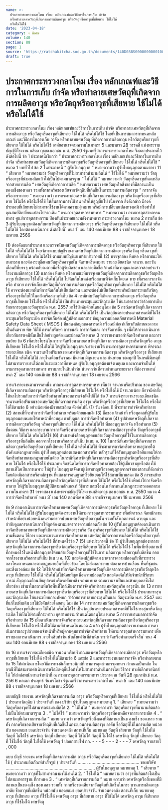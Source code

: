 ```yaml
---
name: >-
  ประกาศกระทรวงกลาโหม เรื่อง หลักเกณฑ์และวิธีการในการเก็บ กำจัด
  หรือทำลายเศษวัตถุที่เกิดจากการผลิตอาวุธ หรือวัตถุหรืออาวุธที่เสียหาย ใช้ไม่ได้
  หรือไม่ได้ใช้
date: '2023-04-18'
category: ง พิเศษ
volume: 140
section: 88
page: 1
source: 'https://ratchakitcha.soc.go.th/documents/140D088S0000000000100.pdf'
draft: true
---
```


# ประกาศกระทรวงกลาโหม เรื่อง หลักเกณฑ์และวิธีการในการเก็บ กำจัด หรือทำลายเศษวัตถุที่เกิดจากการผลิตอาวุธ หรือวัตถุหรืออาวุธที่เสียหาย ใช้ไม่ได้ หรือไม่ได้ใช้

ประกาศกระทรวงกลาโหม เรื่อง หลักเกณฑ์และวิธีการในการเก็บ กำจัด หรือทาลายเศษวัตถุที่เกิดจากการผลิตอาวุธ หรือวัตถุหรืออาวุธที่เสียหาย ใช้ไม่ได้ หรือไม่ได้ใช้ โดยที่เป็นการสมควรกาหนดหลักเกณฑ์ และวิธีการในการเก็บ กาจัด หรือทาลายเศษวัตถุ ที่เกิดจากการผลิตอาวุธ หรือวัตถุหรืออาวุธที่เสียหาย ใช้ไม่ได้ หรือไม่ได้ใช้ อาศัยอานาจตามความในมาตรา 5 และมาตรา 28 วรรคสี่ แห่งพระราชบัญญัติโรงงาน ผลิตอาวุธของเอกชน พ.ศ. 2550 รัฐมนตรีว่าการกระทรวงกลาโหม จึงออกประกาศไว้ ดังต่อไปนี้ ข้อ 1 ประกาศนี้เรียกว่า “ ประกาศกระทรวงกลาโหม เรื่อง หลักเกณฑ์และวิธีการในการเก็บ กำจัด หรือทำลายเศษวัตถุที่เกิดจากการผลิตอาวุธหรือวัตถุหรืออาวุธที่เสียหาย ใช้ไม่ได้ หรือไม่ได้ใช้ ” หมวด 1 บททั่วไป ข้อ 2 ในประกาศนี้ “ ผู้รับใบอนุญาต ” หมายความว่า ผู้รับใบอนุญาตตามมาตรา 11 “ เสียหาย ” หมายความว่า วัตถุหรืออาวุธที่ไม่สามารถนำมาผลิตได้ “ ใช้ไม่ได้ ” หมายความว่า วัตถุหรืออาวุธที่นำมาผลิตแล้วไม่เป็นไปตามมาตรฐาน “ ไม่ได้ใช้ ” หมายความว่า วัตถุหรืออาวุธที่คงเหลือจากสายการผลิต “ เศษวัตถุที่เกิดจากการผลิต ” หมายความว่า เศษวัตถุหรือสิ่งของที่มีสถานะเป็นของแข็งของเหลว รวมทั้งกากหรือของเสียจากวัตถุดิบที่เกิดขึ้นในกระบวนการผลิตอาวุธ “ การกาจัด หรือการทาลาย ” หมายความว่า การกระทาต่อเศษวัตถุที่เกิดจากการผลิตอาวุธ หรือวัตถุหรืออาวุธที่เสียหาย ใช้ไม่ได้ หรือไม่ได้ใช้ ให้สิ้นสภาพการใช้งาน หรือให้สูญสิ้นไป เนื่องจาก สิ่งดังกล่าว มีองค์ประกอบที่เสียหายไม่สามารถใช้งานได้ตามความมุ่งหมาย หรือมีการเปลี่ยนแปลงทางเคมี หรือทำให้คุณสมบัติเปลี่ยนแปลงไปจากเดิม “ กรมการอุตสาหกรรมทหาร ” หมายความว่า กรมการอุตสาหกรรมทหาร ศูนย์การอุตสาหกรรม ป้องกันประเทศและพลังงานทหาร กระทรวงกลาโหม หมวด 2 การเก็บ ข้อ 3 ผู้รับใบอนุญาตต้องเก็บเศษวัตถุที่เกิดจากการผลิตอาวุธ หรือวัตถุหรืออาวุธ ที่เสียหาย ใช้ไม่ได้ หรือไม่ได้ใช้ โดยต้องดาเนินการ ดังต่อไปนี้ ้ หนา 1 ่ เลม 140 ตอนพิเศษ 88 ง ราชกิจจานุเบกษา 18 เมษายน 2566

(1) ต้องคัดแยกประเภท และตรวจนับเศษวัตถุที่เกิดจากการผลิตอาวุธ หรือวัตถุหรืออาวุธ ที่เสียหาย ใช้ไม่ได้ หรือไม่ได้ใช้ โดยจัดทาแบบบัญชีรายงานเศษวัตถุที่เกิดจากการผลิตอาวุธหรือวัตถุ หรืออาวุธที่เสียหาย ใช้ไม่ได้ หรือไม่ได้ใช้ ตามแบบบัญชีแนบท้ายประกาศนี้ (2) บรรจุกล่อง หีบห่อ หรือภาชนะให้เหมาะสม และต้องระบุชื่อเศษวัตถุหรืออาวุธนั้น จัดทาเครื่องหมาย รายละเอียดชนิด จานวน และวันเดือนปีที่บรรจุ พร้อมกับลงลายมือชื่อผู้รับผิดชอบ และลายมือชื่อเจ้าหน้าที่ควบคุมและตรวจสอบประจำโรงงานผลิตอาวุธ (3) นากล่อง หีบห่อ หรือภาชนะที่บรรจุเศษวัตถุที่เกิดจากการผลิตอาวุธหรือวัตถุหรืออาวุธ ที่เสียหาย ใช้ไม่ได้ หรือไม่ได้ใช้ ไปจัดเก็บในคลังหรือสถานที่จัดเก็บโดยเฉ พาะ เพื่อรอการกาจัดหรือ ทำลาย การจัดเก็บเศษวัตถุที่เกิดจากการผลิตอาวุธหรือวัตถุหรืออาวุธที่เสียหาย ใช้ไม่ได้ หรือไม่ได้ใช้ อาจจะต้องแยกพื้นที่การจัดเก็บให้เป็นสัดส่วน และจะต้องไม่เป็นอันตรายหรือมีผลกระทบกับวัตถุ หรืออาวุธที่เก็บไว้ในคลังหรือสถานที่เก็บ ข้อ 4 กรณีเศษวัตถุที่เกิดจากการผลิตอาวุธ หรือวัตถุหรืออาวุธที่เสียหาย ใช้ไม่ได้ หรือไม่ได้ใช้ เป็นประเภทกระสุนและวัตถุระเบิด ให้นามาตรการว่าด้วยการเก็บรักษากระสุนและวัตถุระเบิด พ.ศ. 2557 มาใช้บังคับด้วยโดยอนุโลม ข้อ 5 กรณีเศษวัตถุที่เกิดจากการผลิตอาวุธ หรือวัตถุหรืออาวุธที่เสียหาย ใช้ไม่ได้ หรือไม่ได้ใช้ เป็นวัตถุอันตรายประเภทสารเคมีที่ไม่ใช่กระสุนหรือวัตถุระเบิด การจัดเก็บต้องปฏิบัติตามเอกสาร ข้อมูลความปลอดภัยสารเคมี Material Safety Data Sheet ( MSDS ) ที่แสดงข้อมูลของสารเคมี หรือเคมีภัณฑ์เกี่ยวกับลักษณะความเป็นอันตราย พิษ วิธีใช้ การเก็บรักษา การขนส่ง การกาจัดและ การจัดการอื่น ๆ เพื่อให้การดาเนินการเกี่ยวกับสารเคมีนั้นเป็นไปอย่างถูกต้องและปลอดภัย หมวด 3 การรายงานขอกำจัดหรือทำลาย และการขนย้าย ข้อ 6 เพื่อประโยชน์ในการกาจัดหรือทาลายเศษวัตถุที่เกิดจากการผลิตอาวุธหรือวัตถุหรือ อาวุธที่เสียหาย ใช้ไม่ได้ หรือไม่ได้ใช้ ให้ผู้รับใบอนุญาตแจ้งรายงานให้ กรมการอุตสาหกรรมทหาร พิจารณารายละเอียด ชนิด จานวนหรือปริมาณของเศษวัตถุที่เกิดจากการผลิตอาวุธ หรือวัตถุหรืออาวุธ ที่เสียหาย ใช้ไม่ได้ หรือไม่ได้ใช้ ภายในเดือนธันวาคม มีนาคม มิถุนายน และ กันยายน ของทุกปี ในกรณีมีเหตุที่ไม่สามารถรายงานได้ภายในระยะเวลาที่กาหนด ผู้รับใบอนุญาตต้องแจ้งเหตุผล และความจำเป็นให้ กรมการอุตสาหกรรมทหาร ทราบภายในสิบห้ำวัน นับจากวันที่ครบกำหนดระยะเวลา ที่ต้องรายงาน ้ หนา 2 ่ เลม 140 ตอนพิเศษ 88 ง ราชกิจจานุเบกษา 18 เมษายน 2566

การแจ้งรายงานตามวรรคหนึ่ง หากกรมการอุตสาหกรรมทหาร เห็นว่า จานวนหรือปริมาณ ของเศษวัตถุที่เกิดจากการผลิตอาวุธ หรือวัตถุหรืออาวุธที่เสียหาย ใช้ไม่ได้ หรือไม่ได้ใช้ มีจานวนน้อย ก็อาจมีคำสั่งให้นาไปรวมกับการกำจัดหรือทำลายในรอบการแจ้งถัดไปก็ได้ ข้อ 7 การแจ้งรายงานรายละเอียดชนิด จานวนหรือปริมาณของเศษวัตถุที่เกิดจากการผลิต อาวุธ หรือวัตถุหรืออาวุธที่เสียหาย ใช้ไม่ได้ หรือไม่ได้ใช้ตามข้อ 6 อย่างน้อยต้องมีรายละเอียด ดังต่อไปนี้ (1) วัน เดือน ปี ที่จะทำการกำจัดหรือทำลาย (2) สถานที่ที่จะทำการกำจัดหรือทำลาย พร้อมด้วยแผนผัง (3) ชื่อของเจ้าหน้าที่ หรือบุคคลที่ผู้รับใบอนุญาตมอบหมายให้ทาหน้าที่ควบคุม กากับดูแล การกำจัดหรือทำลาย (4) รูปถ่ายเศษวัตถุที่เกิดจากการผลิตอาวุธหรือวัตถุ หรืออาวุธที่เสียหาย ใช้ไม่ได้ หรือไม่ได้ใช้ ที่ขออนุญาตกำจัด หรือทำลาย (5) ขั้นตอน วิธีการ และกระบวนการกาจัดหรือทาลายเศษวัตถุที่เกิดจากการผลิตอาวุธหรือ วัตถุหรืออาวุธที่เสียหาย ใช้ไม่ได้ หรือไม่ได้ใช้ (6) สำเนาหนังสืออนุญาตขนย้ายวัตถุหรืออาวุธที่ใช้ในการผลิตอาวุธหรืออาวุธที่ผลิตขึ้น ออกจากโรงงานหรือสถานที่เก็บ (แบบ อ. 10) ในกรณีที่เศษวัตถุที่เกิดจากการผลิตอาวุธหรือวัตถุหรืออาวุธที่เสียหาย ใช้ไม่ได้ หรือไม่ได้ใช้ ที่จะทาการกาจัดหรือทาลายอยู่ภายใต้บังคับแห่งกฎหมายอื่น ผู้รับใบอนุญาตต้องแสดงเอกสารหรือ หลักฐานที่ได้รับอนุญาตหรือยินยอมให้กาจัดหรือทำลายตามกฎหมายนั้นด้วย ในกรณีที่เศษวัตถุที่เกิดจากการผลิตอาวุธหรือวัตถุหรืออาวุธที่เสียหาย ใช้ไม่ได้ หรือไม่ได้ใช้ ประเภทห รือชนิดใดที่การกาจัดหรือทาลายต้องใช้ผู้เชี่ยวชาญหรือต้องใช้สถานที่ใดเป็นการเฉพาะ ให้ผู้รับ ใบอนุญาตจัดหาผู้เชี่ยวชาญหรือขออนุญาตจากเจ้าของสถานที่ดังกล่าว โดยต้องมีเอกสารหรือหลักฐาน ที่แสดงการอนุญาตหรือยินยอมให้ใช้สถานที่มาแสดง ข้อ 8 การขนย้ายเศษวัตถุที่เกิดจากการผลิตอาวุธหรือวัตถุหรืออาวุธที่เสียหาย ใช้ไม่ได้ หรือไม่ได้ใช้ เพื่อนำไปกาจัดหรือทาลาย ให้ผู้รับใบอนุญาตปฏิบัติตามหลักเกณฑ์ วิธีการ และเงื่อนไข ที่กาหนดในกฎกระทรวงออกตามความในมาตรา 31 วรรคสอง แห่งพระราชบัญญัติโรงงานผลิตอาวุธ ของเอกชน พ.ศ. 2550 หมวด 4 การกำจัดหรือทำลาย ้ หนา 3 ่ เลม 140 ตอนพิเศษ 88 ง ราชกิจจานุเบกษา 18 เมษายน 2566

ข้อ 9 ก่อนดาเนินการกาจัดหรือทาลายเศษวัตถุที่เกิดจากการผลิตอาวุธหรือวัตถุหรืออาวุธ ที่เสียหาย ใช้ไม่ได้ หรือไม่ได้ใช้ ผู้รับใบอนุญาตต้องรายงานให้กรมการอุตสาหกรรมทหาร เพื่อพิจารณา จัดพนักงานเจ้าหน้าที่อย่างน้อยหนึ่งคนร่วมตรวจนับนาเศษวัตถุหรืออาวุธนั้น รวมทั้งสังเกตการณ์ ควบคุม และกำกับดูแลการดาเนินการให้ถูกต้องตามมาตรการความปลอดภัย ข้อ 10 ผู้รับใบอนุญาตต้องดาเนินการกาจัดหรือทาลายเศษวัตถุที่เกิดจากการผลิตอาวุธหรือ วัต ถุหรืออาวุธที่เสียหาย ใช้ไม่ได้ หรือไม่ได้ใช้ ตามขั้นตอน วิธีการ และกระบวนการกาจัดหรือทาลาย เศษวัตถุที่เกิดจากการผลิตหรือวัตถุหรืออาวุธที่เสียหาย ใช้ไม่ได้ หรือไม่ได้ใช้ ที่กำหนดไว้ข้อ 7 (5) แห่งประกาศนี้ ข้อ 11 ผู้รับใบอนุญาตต้องทาลายเศษวัตถุที่เกิดจากการผลิตอาวุธหรือวัตถุหรืออาวุธที่เสียหาย ใช้ไม่ได้ หรือไม่ได้ใช้ ในพื้นที่หรือสถานที่ที่กาหนดไว้ในหนังสืออนุญาตให้ขนย้ายวัตถุหรืออาวุธที่ใช้ในการ ผลิตอาวุธ หรืออาวุธที่ผลิตขึ้น ออกจากโรงงานหรือสถานที่เก็บ (แบ บ อ. 10) และต้องปฏิบัติตาม มาตรการความปลอดภัยที่กระทรวงกลาโหมกาหนดและตามกฎหมายอื่นที่เกี่ยวข้อง โดยไม่ส่งผลกระทบ ต่ออาคารบ้านเรือน พื้นที่ชุมชน และสิ่งแวดล้อม ข้อ 12 ให้ใช้เจ้าหน้าที่กาจัดหรือทาลายเศษวัตถุที่เกิดจากการผลิตอาวุธหรือวัตถุหรืออาวุธ ที่เสียหาย ใช้ไม่ได้ หรือไม่ได้ใช้น้อยที่สุดเพื่อความปลอดภัย และต้องจัดให้มีเจ้าหน้าที่รักษาการณ์ สัญญาณเตือนภัยอุปกรณ์หรือรถดับเพลิง รถพยาบาล ตามความจาเป็นและห้ามบุคคลซึ่งไม่เกี่ยวข้อง เข้ามาในสถานที่หรือพื้นที่ใกล้เคียงการกำจัดหรือทำลายเศษวัตถุหรือ อาวุธนั้น ข้อ 13 การทาลายเศษวัตถุที่เกิดจากการผลิตอาวุธหรือวัตถุหรืออาวุธที่เสียหาย ใช้ไม่ได้ หรือไม่ได้ใช้ ประเภทกระสุนและวัตถุระเบิด ให้นาระเบียบกองทัพบก ว่าด้วยการทาลายกระสุนปืนและ วัตถุระเบิด พ.ศ. 2547 และที่แก้ไขเพิ่มเติม มาใช้บังคับด้วยโดยอนุ โลม ข้อ 14 การทาลายเศษวัตถุที่เกิดจากการผลิตอาวุธหรือวัตถุหรืออาวุธที่เสียหาย ใช้ไม่ได้ หรือไม่ได้ใช้ เป็นวัตถุอันตรายประเภทสารเคมีที่ไม่ใช่กระสุนหรือวัตถุระเบิด ให้เป็นไปตามที่กระทรวง อุตสาหกรรมกำหนดโดยอนุโลม หมวด 5 การรายงานผลการกำจัดหรือทำลาย ข้อ 15 เมื่อดาเนินการกาจัดหรือทาลายเศษวัตถุที่เกิดจากการผลิตอาวุธหรือวัตถุหรืออาวุธ ที่เสียหาย ใช้ไม่ได้ หรือไม่ได้ใช้ตามที่กำหนดในหมวด 4 แล้ว ผู้รับใบอนุญาตต้องรายงานผล การดาเนินการและรูปถ่ายของเจ้าหน้าที่หรือผู้ควบคุมการกำจัดหรือทำลาย ให้กรมการอุตสำหกรรมทหาร เพื่อทราบผลการดาเนินการ ภายในสิบห้าวัน นับตั้งแต่วันที่ดำเนินการกำจัดหรือทำลายเสร็จสิ้น ้ หนา 4 ่ เลม 140 ตอนพิเศษ 88 ง ราชกิจจานุเบกษา 18 เมษายน 2566

ข้อ 16 การแจ้งรายละเอียดชนิด จานวน หรือปริมาณของเศษวัตถุที่เกิดจากการผลิตอาวุธ หรือวัตถุหรืออาวุธที่เสียหาย ใช้ไม่ได้ หรือไม่ได้ใช้ตามข้อ 6 และข้อ 9 และการรายงานผลการกาจัด หรือทำลายตามข้อ 15 ให้ดำเนินการโดยวิธีการทางอิเล็กทรอนิกส์ที่กรมการอุตสาหกรรมทหาร กำหนดเป็นหลัก ในกรณีที่ไม่สามารถดำเนินการหรือมีเหตุอื่นใดทำให้ไม่สามารถดำเนินการโดยวิธีการ ทางอิเล็กทรอนิกส์ได้ ให้ส่งต่อพนักงานเจ้าหน้าที่ ณ กรมการอุตสาหกรรมทหาร ประกาศ ณ วันที่ 28 กุมภาพันธ์ พ.ศ. 256 6 พลเอก ประยุทธ์ จันทร์โอชา รัฐมนตรีว่าการกระทรวงกลาโหม ้ หนา 5 ่ เลม 140 ตอนพิเศษ 88 ง ราชกิจจานุเบกษา 18 เมษายน 2566

แบบบัญชี รายงาน เศษวัตถุที่เกิดจากการผลิต อาวุธ หรือวัตถุหรืออาวุธที่เสียหาย ใช้ไม่ได้ หรือไม่ได้ใช้ ( ประเภทวัตถุดิบ ) ประจาวันที่ ของ บริษัท ผู้รับใบอนุญาต หมายเหตุ 1. “ เสียหาย ” หมายความว่า วัตถุหรืออาวุธที่ไม่สามารถนำมาผลิตได้ 2. “ ใช้ไม่ได้ ” หมายความว่า วัตถุหรืออาวุธที่นามาผลิตแล้วไม่เป็นไปตามมาตรฐาน 3 . “ ไม่ได้ใช้ ” หมายความว่า วัตถุหรืออาวุธที่คงเหลือจากสายการผลิต 4 . “ เศษวัตถุที่เกิดจากการผลิต ” หมาย ความว่า เศษวัตถุหรือสิ่งของที่มีสถานะเป็นข องแข็ง ของเหลว รวมทั้ง กากหรือของเสียจากวัตถุดิบที่เกิดขึ้นในกระบวนการผลิตอาวุธ ลาดับ ชื่อวัตถุที่ใช้ในการผลิต หน่วย นับ ยอดยกมา ยอดประจำวัน จำนวนคงคลัง สถานที่เก็บ หมายเหตุ วัตถุที่ เสียหาย วัตถุที่ ใช้ไม่ได้ วัตถุที่ ไม่ได้ใช้ เศษวัตถุ วัตถุที่ เสียหาย วัตถุที่ ใช้ไม่ได้ วัตถุที่ ไม่ได้ใช้ เศษวัตถุ วัตถุที่ เสียหาย วัตถุที่ ใช้ไม่ได้ วัตถุที่ ไม่ใด้ใช้ เศษวัตถุ 1 ปลอกสายไฟ กก. - - - 5 - - - 2 - - - 7 เศษวัตถุ จากสายไ , 000

แบบ บัญชี รายงาน เศษวัตถุที่เกิดจากการผลิต อาวุธ หรือวัตถุหรืออาวุธที่เสียหาย ใช้ไม่ได้ หรือไม่ได้ใช้ ( ประเภทผลิตภัณฑ์สำเร็จรูป ) ประจาวันที่ ........ ........................................ ของบริษัท ....................................................................... ผู้รับใบอนุญาต หมายเหตุ 1. “ เสียหาย ” หมายความว่า อาวุธที่ไม่สามารถนามาใช้งานได้ 2. “ ใช้ไม่ได้ ” หมายความว่า อาวุธที่ผลิตแล้วไม่เป็นไปตามมาตราฐาน ที่กาหนด 3 . “ เศษวัตถุที่เกิดจากการผลิต ” หมาย ความว่า เศษวัตถุหรือสิ่งของที่มีสถานะเป็นของแข็ง ของเหลว รวมทั้ง กากหรือของเสียจากวัตถุดิบที่เกิดขึ้นในกระ บวนการผลิตอาวุธ ลาดับ ชื่ออาวุธที่ผลิตขึ้น หน่วยนับ ยอดยกมา ยอดประจำวัน จำนวนคงคลัง สถานที่เก็บ หมายเหตุ อาวุธ ที่เสียหาย อาวุธ ที่ใช้ไม่ได้ เศษวัตถุ อาวุธ ที่เสียหาย อาวุธ ที่ใช้ไม่ได้ เศษวัตถุ อาวุธ ที่เสียหาย อาวุธ ที่ใช้ไม่ได้ เศษวัตถุ
